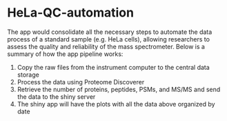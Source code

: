 # HeLa-QC-automation
The app would consolidate all the necessary steps to automate the data process of a standard sample (e.g. HeLa cells), allowing researchers to assess the quality and reliability of the mass spectrometer. 
Below is a summary of how the app pipeline works:
1.	Copy the raw files from the instrument computer to the central data storage 
2.	Process the data using Proteome Discoverer
3.	Retrieve the number of proteins, peptides, PSMs, and MS/MS and send the data to the shiny server
4.	The shiny app will have the plots with all the data above organized by date
